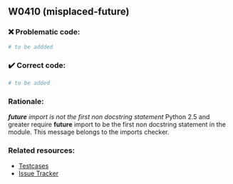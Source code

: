 ## W0410 (misplaced-future)

### :x: Problematic code:

```python
# to be addded
```

### :heavy_check_mark: Correct code:

```python
# to be added
```

### Rationale:

 *__future__ import is not the first non docstring statement*
  Python 2.5 and greater require __future__ import to be the first non
  docstring statement in the module. This message belongs to the imports
  checker.



### Related resources:

- [Testcases](#)
- [Issue Tracker](https://github.com/PyCQA/pylint/issues?q=is%3Aissue+%22misplaced-future%22+OR+%22W0410%22)
